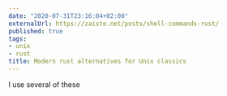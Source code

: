```yaml
---
date: "2020-07-31T23:16:04+02:00"
externalUrl: https://zaiste.net/posts/shell-commands-rust/
published: true
tags:
- unix
- rust
title: Modern rust alternatives for Unix classics
---
```

I use several of these
